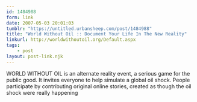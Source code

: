 ```yaml
---
id: 1484988
form: link
date: 2007-05-03 20:01:03
tumblr: "https://untitled.urbansheep.com/post/1484988"
title: "World Without Oil :: Document Your Life In The New Reality"
linkurl: http://worldwithoutoil.org/Default.aspx
tags:
    - post
layout: post-link.njk
---
```

<p>WORLD WITHOUT OIL is an alternate reality event, a serious game for the public good. It invites everyone to help simulate a global oil shock. People participate by contributing original online stories, created as though the oil shock were really happening</p>
